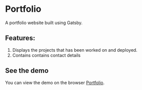 # Portfolio

A portfolio website built using Gatsby. 

## Features:
1. Displays the projects that has been worked on and deployed.
2. Contains contains contact details

## See the demo

You can view the demo on the browser [Portfolio](https://ezinne-portfolio.netlify.app/).


